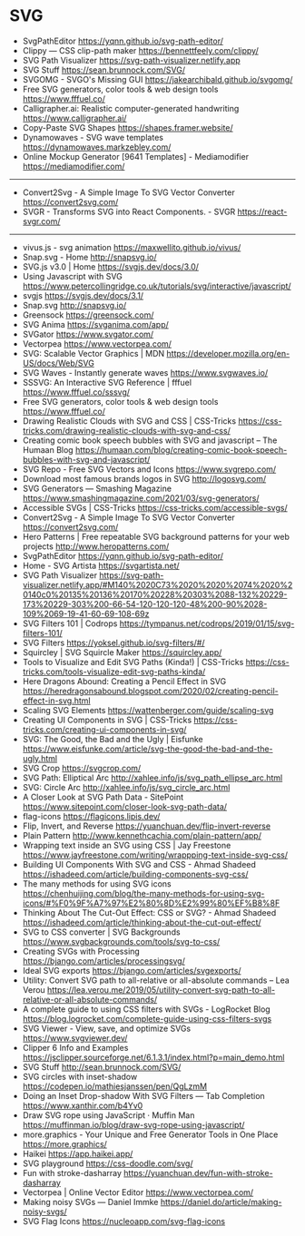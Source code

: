 # SVG


* SvgPathEditor <https://yqnn.github.io/svg-path-editor/>
* Clippy — CSS clip-path maker <https://bennettfeely.com/clippy/>
* SVG Path Visualizer <https://svg-path-visualizer.netlify.app>
* SVG Stuff <https://sean.brunnock.com/SVG/>
* SVGOMG - SVGO's Missing GUI <https://jakearchibald.github.io/svgomg/>
* Free SVG generators, color tools & web design tools <https://www.fffuel.co/>
* Calligrapher.ai: Realistic computer-generated handwriting <https://www.calligrapher.ai/>
* Copy-Paste SVG Shapes <https://shapes.framer.website/>
* Dynamowaves - SVG wave templates <https://dynamowaves.markzebley.com/>
* Online Mockup Generator [9641 Templates] - Mediamodifier <https://mediamodifier.com/>

---
* Convert2Svg - A Simple Image To SVG Vector Converter <https://convert2svg.com/>
* SVGR - Transforms SVG into React Components. - SVGR <https://react-svgr.com/>

---

* vivus.js - svg animation <https://maxwellito.github.io/vivus/>
* Snap.svg - Home <http://snapsvg.io/>
* SVG.js v3.0 | Home <https://svgjs.dev/docs/3.0/>
* Using Javascript with SVG <https://www.petercollingridge.co.uk/tutorials/svg/interactive/javascript/>
* svgjs <https://svgjs.dev/docs/3.1/>
* Snap.svg <http://snapsvg.io/>
* Greensock <https://greensock.com/>
* SVG Anima <https://svganima.com/app/>
* SVGator <https://www.svgator.com/>
* Vectorpea <https://www.vectorpea.com/> 
* SVG: Scalable Vector Graphics | MDN <https://developer.mozilla.org/en-US/docs/Web/SVG>
* SVG Waves - Instantly generate waves <https://www.svgwaves.io/>
* SSSVG: An Interactive SVG Reference | fffuel <https://www.fffuel.co/sssvg/>
* Free SVG generators, color tools & web design tools <https://www.fffuel.co/>
* Drawing Realistic Clouds with SVG and CSS | CSS-Tricks <https://css-tricks.com/drawing-realistic-clouds-with-svg-and-css/>
* Creating comic book speech bubbles with SVG and javascript – The Humaan Blog <https://humaan.com/blog/creating-comic-book-speech-bubbles-with-svg-and-javascript/>
* SVG Repo - Free SVG Vectors and Icons <https://www.svgrepo.com/>
* Download most famous brands logos in SVG <http://logosvg.com/>
* SVG Generators — Smashing Magazine <https://www.smashingmagazine.com/2021/03/svg-generators/>
* Accessible SVGs | CSS-Tricks <https://css-tricks.com/accessible-svgs/>
* Convert2Svg - A Simple Image To SVG Vector Converter <https://convert2svg.com/>
* Hero Patterns | Free repeatable SVG background patterns for your web projects <http://www.heropatterns.com/>
* SvgPathEditor <https://yqnn.github.io/svg-path-editor/>
* Home - SVG Artista <https://svgartista.net/>
* SVG Path Visualizer <https://svg-path-visualizer.netlify.app/#M140%2020C73%2020%2020%2074%2020%20140c0%20135%20136%20170%20228%20303%2088-132%20229-173%20229-303%200-66-54-120-120-120-48%200-90%2028-109%2069-19-41-60-69-108-69z>
* SVG Filters 101 | Codrops <https://tympanus.net/codrops/2019/01/15/svg-filters-101/>
* SVG Filters <https://yoksel.github.io/svg-filters/#/>
* Squircley | SVG Squircle Maker <https://squircley.app/>
* Tools to Visualize and Edit SVG Paths (Kinda!) | CSS-Tricks <https://css-tricks.com/tools-visualize-edit-svg-paths-kinda/>
* Here Dragons Abound: Creating a Pencil Effect in SVG <https://heredragonsabound.blogspot.com/2020/02/creating-pencil-effect-in-svg.html>
* Scaling SVG Elements <https://wattenberger.com/guide/scaling-svg>
* Creating UI Components in SVG | CSS-Tricks <https://css-tricks.com/creating-ui-components-in-svg/>
* SVG: The Good, the Bad and the Ugly | Eisfunke <https://www.eisfunke.com/article/svg-the-good-the-bad-and-the-ugly.html>
* SVG Crop <https://svgcrop.com/>
* SVG Path: Elliptical Arc <http://xahlee.info/js/svg_path_ellipse_arc.html>
* SVG: Circle Arc <http://xahlee.info/js/svg_circle_arc.html>
* A Closer Look at SVG Path Data - SitePoint <https://www.sitepoint.com/closer-look-svg-path-data/>
* flag-icons <https://flagicons.lipis.dev/>
* Flip, Invert, and Reverse <https://yuanchuan.dev/flip-invert-reverse>
* Plain Pattern <http://www.kennethcachia.com/plain-pattern/app/>
* Wrapping text inside an SVG using CSS | Jay Freestone <https://www.jayfreestone.com/writing/wrappping-text-inside-svg-css/>
* Building UI Components With SVG and CSS - Ahmad Shadeed <https://ishadeed.com/article/building-components-svg-css/>
* The many methods for using SVG icons <https://chenhuijing.com/blog/the-many-methods-for-using-svg-icons/#%F0%9F%A7%97%E2%80%8D%E2%99%80%EF%B8%8F>
* Thinking About The Cut-Out Effect: CSS or SVG? - Ahmad Shadeed <https://ishadeed.com/article/thinking-about-the-cut-out-effect/>
* SVG to CSS converter | SVG Backgrounds <https://www.svgbackgrounds.com/tools/svg-to-css/>
* Creating SVGs with Processing <https://bjango.com/articles/processingsvg/>
* Ideal SVG exports <https://bjango.com/articles/svgexports/>
* Utility: Convert SVG path to all-relative or all-absolute commands – Lea Verou <https://lea.verou.me/2019/05/utility-convert-svg-path-to-all-relative-or-all-absolute-commands/>
* A complete guide to using CSS filters with SVGs - LogRocket Blog <https://blog.logrocket.com/complete-guide-using-css-filters-svgs>
* SVG Viewer - View, save, and optimize SVGs <https://www.svgviewer.dev/>
* Clipper 6 Info and Examples <https://jsclipper.sourceforge.net/6.1.3.1/index.html?p=main_demo.html>
* SVG Stuff <http://sean.brunnock.com/SVG/>
* SVG circles with inset-shadow <https://codepen.io/mathiesjanssen/pen/QgLzmM>
* Doing an Inset Drop-shadow With SVG Filters — Tab Completion <https://www.xanthir.com/b4Yv0>
* Draw SVG rope using JavaScript · Muffin Man <https://muffinman.io/blog/draw-svg-rope-using-javascript/>
* more.graphics - Your Unique and Free Generator Tools in One Place <https://more.graphics/>
* Haikei <https://app.haikei.app/>
* SVG playground <https://css-doodle.com/svg/>
* Fun with stroke-dasharray <https://yuanchuan.dev/fun-with-stroke-dasharray>
* Vectorpea | Online Vector Editor <https://www.vectorpea.com/>
* Making noisy SVGs — Daniel Immke <https://daniel.do/article/making-noisy-svgs/>
* SVG Flag Icons <https://nucleoapp.com/svg-flag-icons>


